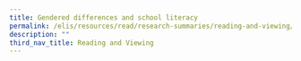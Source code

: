 ```yaml
---
title: Gendered differences and school literacy
permalink: /elis/resources/read/research-summaries/reading-and-viewing/gendered-differences-in-school-literacy/
description: ""
third_nav_title: Reading and Viewing
---
```

